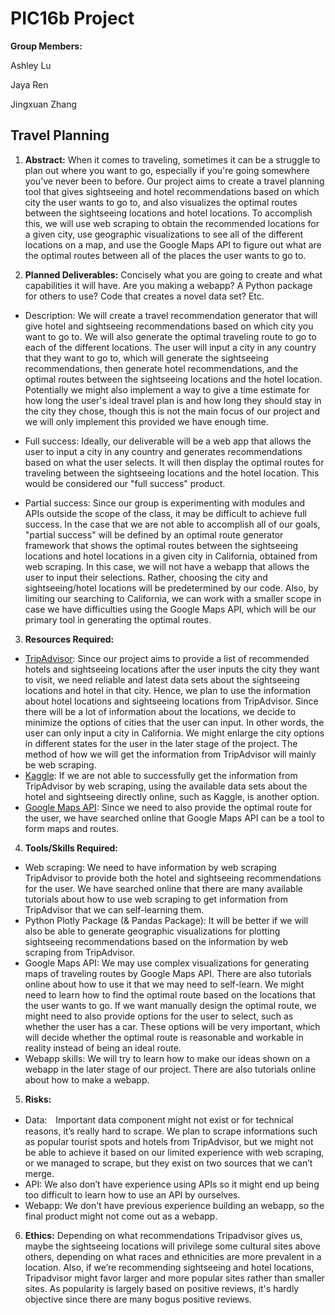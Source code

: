 # PIC16b Project
**Group Members:**

Ashley Lu

Jaya Ren

Jingxuan Zhang

## Travel Planning
1. **Abstract:**
When it comes to traveling, sometimes it can be a struggle to plan out where you want to go, especially if you're going somewhere you've never been to before. Our project aims to create a travel planning tool that gives sightseeing and hotel recommendations based on which city the user wants to go to, and also visualizes the optimal routes between the sightseeing locations and hotel locations. To accomplish this, we will use web scraping to obtain the recommended locations for a given city, use geographic visualizations to see all of the different locations on a map, and use the Google Maps API to figure out what are the optimal routes between all of the places the user wants to go to.

2. **Planned Deliverables:** Concisely what you are going to create and what capabilities it will have. Are you making a webapp? A Python package for others to use? Code that creates a novel data set? Etc.
- Description: We will create a travel recommendation generator that will give hotel and sightseeing recommendations based on which city you want to go to. We will also generate the optimal traveling route to go to each of the different locations. The user will input a city in any country that they want to go to, which will generate the sightseeing recommendations, then generate hotel recommendations, and the optimal routes between the sightseeing locations and the hotel location. Potentially we might also implement a way to give a time estimate for how long the user's ideal travel plan is and how long they should stay in the city they chose, though this is not the main focus of our project and we will only implement this provided we have enough time.

- Full success: Ideally, our deliverable will be a web app that allows the user to input a city in any country and generates recommendations based on what the user selects. It will then display the optimal routes for traveling between the sightseeing locations and the hotel location. This would be considered our "full success" product.

- Partial success: Since our group is experimenting with modules and APIs outside the scope of the class, it may be difficult to achieve full success.
In the case that we are not able to accomplish all of our goals, "partial success" will be defined by an optimal route generator framework that shows the optimal routes between the sightseeing locations and hotel locations in a given city in California, obtained from web scraping. In this case, we will not have a webapp that allows the user to input their selections. Rather, choosing the city and sightseeing/hotel locations will be predetermined by our code. Also, by limiting our searching to California, we can work with a smaller scope in case we have difficulties using the Google Maps API, which will be our primary tool in generating the optimal routes.

3. **Resources Required:**
- [TripAdvisor](https://www.tripadvisor.com/): Since our project aims to provide a list of recommended hotels and sightseeing locations after the user inputs the city they want to visit, we need reliable and latest data sets about the sightseeing locations and hotel in that city. Hence, we plan to use the information about hotel locations and sightseeing locations from TripAdvisor. Since there will be a lot of information about the locations, we decide to minimize the options of cities that the user can input. In other words, the user can only input a city in California. We might enlarge the city options in different states for the user in the later stage of the project. The method of how we will get the information from TripAdvisor will mainly be web scraping.
- [Kaggle](https://www.kaggle.com/): If we are not able to successfully get the information from TripAdvisor by web scraping, using the available data sets about the hotel and sightseeing directly online, such as Kaggle, is another option.
- [Google Maps API](https://developers.google.com/maps): Since we need to also provide the optimal route for the user, we have searched online that Google Maps API can be a tool to form maps and routes.

4. **Tools/Skills Required:**
- Web scraping: We need to have information by web scraping TripAdvisor to provide both the hotel and sightseeing recommendations for the user. We have searched online that there are many available tutorials about how to use web scraping to get information from TripAdvisor that we can self-learning them.
- Python Plotly Package (& Pandas Package): It will be better if we will also be able to generate geographic visualizations for plotting sightseeing recommendations based on the information by web scraping from TripAdvisor.
- Google Maps API: We may use complex visualizations for generating maps of traveling routes by Google Maps API. There are also tutorials online about how to use it that we may need to self-learn. We might need to learn how to find the optimal route based on the locations that the user wants to go. If we want manually design the optimal route, we might need to also provide options for the user to select, such as whether the user has a car. These options will be very important, which will decide whether the optimal route is reasonable and workable in reality instead of being an ideal route.
- Webapp skills: We will try to learn how to make our ideas shown on a webapp in the later stage of our project. There are also tutorials online about how to make a webapp.

5. **Risks:**
 - Data:　Important data component might not exist or for technical reasons, it’s really hard to scrape. We plan to scrape informations such as popular tourist spots and hotels from TripAdvisor, but we might not be able to achieve it based on our limited experience with web scraping, or we managed to scrape, but they exist on two sources that we can’t merge.
 - API: We also don’t have experience using APIs so it might end up being too difficult to learn how to use an API by ourselves.
 - Webapp: We don't have previous experience building an webapp, so the final product might not come out as a webapp.

6. **Ethics:**
Depending on what recommendations Tripadvisor gives us, maybe the sightseeing locations will privilege some cultural sites above others, depending on what races and ethnicities are more prevalent in a location. Also, if we’re recommending sightseeing and hotel locations, Tripadvisor might favor larger and more popular sites rather than smaller sites. As popularity is largely based on positive reviews, it's hardly objective since there are many bogus positive reviews.

